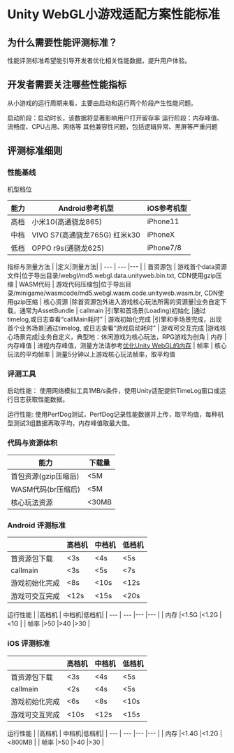 # Unity WebGL小游戏适配方案性能标准
## 为什么需要性能评测标准？
性能评测标准希望能引导开发者优化相关性能数据，提升用户体验。


## 开发者需要关注哪些性能指标
从小游戏的运行周期来看，主要由启动和运行两个阶段产生性能问题。

启动阶段：启动时长，该数据将显著影响用户打开留存率
运行阶段：内存峰值、流畅度、CPU占用、网络等
其他兼容性问题，包括逻辑异常、黑屏等严重问题


## 评测标准细则

### 性能基线
机型档位

| 能力 |Android参考机型  |iOS参考机型  |
| --- | --- |--- |
| 高档 |⼩⽶10(⾼通骁⻰865) |iPhone11|
| 中档 |VIVO S7(⾼通骁⻰765G) 红米k30|iPhoneX|
| 低档 |OPPO r9s(通骁⻰625) |iPhone7/8|
 

指标与测量方法
|   |定义|测量方法|
| --- | --- |--- |
| 首资源包 | 游戏首个data资源文件|位于导出目录/webgl/md5.webgl.data.unityweb.bin.txt, CDN使用gzip压缩
| WASM代码 | 游戏代码压缩包|位于导出目录/minigame/wasmcode/md5.webgl.wasm.code.unityweb.wasm.br, CDN使用gzip压缩
| 核心资源 |除首资源包外进入游戏核心玩法所需的资源量|业务自定下载，通常为AssetBundle
| callmain |引擎和首场景(Loading)初始化 |通过timelog,或日志查看“callMain耗时”
| 游戏初始化完成 |引擎和手场景完成，出现首个业务场景|通过timelog, 或日志查看“游戏启动耗时”
| 游戏可交互完成 |游戏核心场景完成|业务自定义，典型地：休闲游戏为核心玩法，RPG游戏为创角
| 内存 | 内存峰值 | 进程内存峰值，测量方法请参考[优化Unity WebGL的内存](OptimizationMemory.md)
| 帧率 | 核心玩法的平均帧率 | 测量5分钟以上游戏核心玩法帧率，取平均值


### 评测工具
启动性能：
使用网络模拟工具1MB/s条件，使用Unity适配提供TimeLog窗口或运行日志获取性能数据。

运行性能: 
使用PerfDog测试，PerfDog记录性能数据并上传，取平均值，每种机型测试3组数据再取平均，内存峰值取最大值。

### 代码与资源体积
| 能力 |下载量  |
| --- | --- |
| 首包资源(gzip压缩后) |<5M |
| WASM代码(br压缩后) |<5M |
| 核心玩法资源 |<30MB|


### Android 评测标准


|  |高档机  | 中档机|低档机|
| --- | --- |--- |--- |
| 首资源包下载 |<3s |<4s |<5s |
| callmain |<3s |<5s |<7s |
| 游戏初始化完成 |<8s |<10s |<12s |
| 游戏可交互完成 |<12s|<15s | <20s |

运行性能
|  |高档机  | 中档机|低档机|
| --- | --- |--- |--- |
| 内存 |<1.5G |<1.2G |<1G |
| 帧率 |>50 |>40 |>30 |


### iOS 评测标准

|  |高档机  | 中档机|低档机|
| --- | --- |--- |--- |
| 首资源包下载 |<3s |<4s |<5s |
| callmain |<2s |<4s |<5s |
| 游戏初始化完成 |<6s |<8s |<10s |
| 游戏可交互完成 |<10s|<12s | <15s |

运行性能
|  |高档机  | 中档机|低档机|
| --- | --- |--- |--- |
| 内存 |<1.4G |<1.2G |<800MB |
| 帧率 |>50 |>40 |>30 |
 
